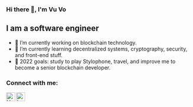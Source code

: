 ### Hi there 👋, I'm Vu Vo


## I am a software engineer
- 🔭 I’m currently working on blockchain technology.
- 🌱 I’m currently learning decentralized systems, cryptography, security, and front-end stuff. 
- 🍉 2022 goals: study to play Stylophone, travel, and improve me to become a senior blockchain developer.

### Connect with me:
[<img align="left" alt="Vu Vo | LinkedIn" width="24px" src="https://cdn.jsdelivr.net/npm/simple-icons@v3/icons/linkedin.svg" />][linkedin]
[<img align="left" alt="Lan Anh Vu | Facebook" width="24px" src="https://cdn.jsdelivr.net/npm/simple-icons@v3/icons/facebook.svg" />][facebook]
<br/>

[linkedin]: https://www.linkedin.com/in/vu-vo-20ba88178/
[facebook]: https://www.facebook.com/vulananh28
